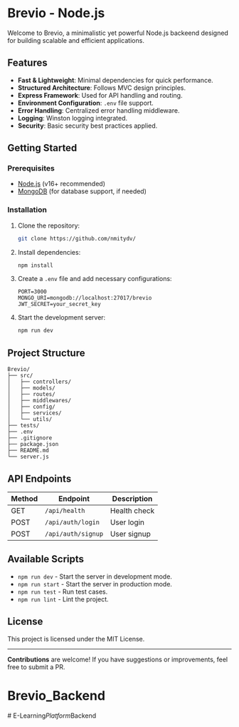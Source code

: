 # Brevio - Node.js 

Welcome to Brevio, a minimalistic yet powerful Node.js backeend designed for building scalable and efficient applications.

## Features

- **Fast & Lightweight**: Minimal dependencies for quick performance.
- **Structured Architecture**: Follows MVC design principles.
- **Express Framework**: Used for API handling and routing.
- **Environment Configuration**: `.env` file support.
- **Error Handling**: Centralized error handling middleware.
- **Logging**: Winston logging integrated.
- **Security**: Basic security best practices applied.

## Getting Started

### Prerequisites
- [Node.js](https://nodejs.org/) (v16+ recommended)
- [MongoDB](https://www.mongodb.com/) (for database support, if needed)

### Installation

1. Clone the repository:
   ```sh
   git clone https://github.com/nmitydv/
   ```

2. Install dependencies:
   ```sh
   npm install
   ```

3. Create a `.env` file and add necessary configurations:
   ```
   PORT=3000
   MONGO_URI=mongodb://localhost:27017/brevio
   JWT_SECRET=your_secret_key
   ```

4. Start the development server:
   ```sh
   npm run dev
   ```

## Project Structure

```
Brevio/
├── src/
│   ├── controllers/
│   ├── models/
│   ├── routes/
│   ├── middlewares/
│   ├── config/
│   ├── services/
│   └── utils/
├── tests/
├── .env
├── .gitignore
├── package.json
├── README.md
└── server.js
```

## API Endpoints

| Method | Endpoint        | Description       |
|--------|---------------|------------------|
| GET    | `/api/health`  | Health check     |
| POST   | `/api/auth/login`  | User login      |
| POST   | `/api/auth/signup` | User signup    |

## Available Scripts

- `npm run dev` - Start the server in development mode.
- `npm run start` - Start the server in production mode.
- `npm run test` - Run test cases.
- `npm run lint` - Lint the project.

## License
This project is licensed under the MIT License.

---

**Contributions** are welcome! If you have suggestions or improvements, feel free to submit a PR.

# Brevio_Backend
#   E - L e a r n i n g _ P l a t f o r m _ B a c k e n d  
 